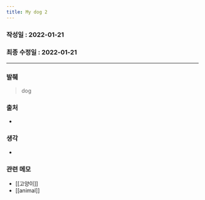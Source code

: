 ```yaml
---
title: My dog 2
---
```


### 작성일 : 2022-01-21 
### 최종 수정일 : 2022-01-21
----
### 발췌
> dog

### 출처
- 

### 생각
- 

### 관련 메모 
- [[고양이]]
- [[animal]]